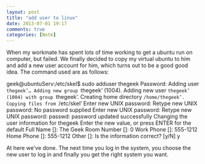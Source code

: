 ```yaml
---
layout: post
title: "add user to linux"
date: 2013-07-01 19:17
comments: true
categories: [Note]
---
```

When my workmate has spent lots of time working to get a ubuntu run on computer, but failed. We finally decided to copy my virtual ubuntu to him and add a new user account for him, which turns out to be a good good idea.
The command used are as follows:

geek@ubuntuServ:/etc/skel$ sudo adduser thegeek
Password:
Adding user `thegeek’…
Adding new group `thegeek’ (1004).
Adding new user `thegeek’ (1004) with group `thegeek’.
Creating home directory `/home/thegeek’.
Copying files from `/etc/skel’
Enter new UNIX password:
Retype new UNIX password:
No password supplied
Enter new UNIX password:
Retype new UNIX password:
passwd: password updated successfully
Changing the user information for thegeek
Enter the new value, or press ENTER for the default
Full Name []: The Geek
Room Number []: 0
Work Phone []: 555-1212
Home Phone []: 555-1212
Other []:
Is the information correct? [y/N] y

At here we've done. The next time you log in the system, you choose the new user to log in and finally you get the right system you want.
